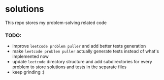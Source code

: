 # solutions
This repo stores my problem-solving related code

### TODO:
- improve `leetcode problem puller` and add better tests generation
- make `leetcode problem puller` actually generate tests instead of what's implemented now
- update `leetcode` directory structure and add subdirectories for every problem to store solutions and tests in the separate files
- keep grinding :)